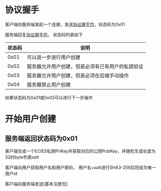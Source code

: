 # 协议握手
客户端向服务端发起一个连接，发送[协议握手包](struct/basic-struct.md#协议握手包)，状态码为0x01

服务端回复[协议握手包](struct/basic-struct.md#协议握手包)， 状态码列表如下

| 状态码 | 说明                                             |
| ------ | ------------------------------------------------ |
| 0x01   | 可以进一步进行用户创建                           |
| 0x02   | 服务器允许用户创建，但是必须有已有用户的私钥验证 |
| 0x03   | 服务器允许用户创建，但是必须在后端手动操作       |
| 0x04   | 服务器禁止用户创建                               |


如果状态码为0x01或0x02可以进行下一步操作

# 开始用户创建
## 服务端返回状态码为0x01
客户端生成一个ECIES私钥PriKey并获取对应的公钥PubKey，并随机生成长度为32的byte列表salt

客户端向用户获取用户名和用户密码， 用户名+salt进行SHA3-256后将成为唯一用户id



客户端向服务端发送[基本注册包]